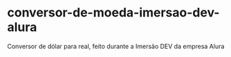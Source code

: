 # conversor-de-moeda-imersao-dev-alura
Conversor de dólar para real, feito durante a Imersão DEV da empresa Alura
